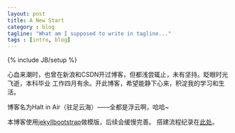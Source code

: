 ```yaml
---
layout: post
title: A New Start
category : blog
tagline: "What am I supposed to write in tagline..."
tags : [intro, blog]
---
```

{% include JB/setup %}

心血来潮时，也曾在新浪和CSDN开过博客，但都浅尝辄止，未有坚持。眨眼时光飞逝，本科毕业
工作四月有余。开此博客，希望能静下心来，积淀我的学习和生活。

博客名为Halt in Air（驻足云海）——全都是浮云啊，哈哈~

本博客使用[jekyllbootstrap](http://jekyllbootstrap.com)做模版，后续会缓慢完善。
搭建流程纪录在[此处](/instrument/2014/11/21/Blog-deploy-blog-on-github)。
